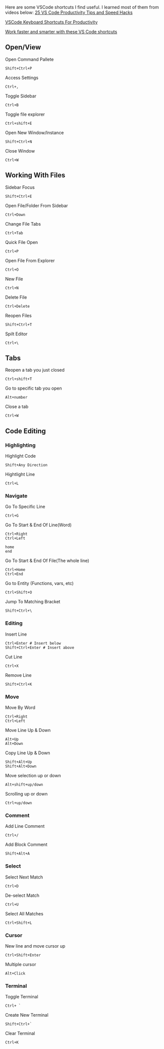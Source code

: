 Here are some VSCode shortcuts I find useful. I learned most of them from videos below:
[25 VS Code Productivity Tips and Speed Hacks](https://www.youtube.com/watch?v=ifTF3ags0XI)

[VSCode Keyboard Shortcuts For Productivity](https://www.youtube.com/watch?v=Xa5EU-qAv-I&t=94s)

[Work faster and smarter with these VS Code shortcuts](https://www.youtube.com/watch?v=qpOlG7BYJlQ)

## Open/View
Open Command Pallete
```
Shift+Ctrl+P
```

Access Settings
```
Ctrl+,
```

Toggle Sidebar
```
Ctrl+B
```

Toggle file explorer
```
Ctrl+shift+E
```

Open New Window/Instance
```
Shift+Ctrl+N
```

Close Window
```
Ctrl+W
```

## Working With Files
Sidebar Focus
```
Shift+Ctrl+E
```

Open File/Folder From Sidebar
```
Ctrl+Down
```

Change File Tabs
```
Ctrl+Tab
```

Quick File Open
```
Ctrl+P
```

Open File From Explorer
```
Ctrl+O
```

New File
```
Ctrl+N
```

Delete File
```
Ctrl+Delete
```

Reopen Files
```
Shift+Ctrl+T
```

Spilt Editor
```
Ctrl+\
```

## Tabs
Reopen a tab you just closed
```
Ctrl+shift+T
```

Go to specific tab you open
```
Alt+number
```

Close a tab
```
Ctrl+W
```

## Code Editing
### Highlighting
Highlight Code
```
Shift+Any Direction
```

Hightlight Line
```
Ctrl+L
```

### Navigate
Go To Specific Line
```
Ctrl+G
```

Go To Start & End Of Line(Word)
```
Ctrl+Right
Ctrl+Left

home
end
```

Go To Start & End Of File(The whole line)
```
Ctrl+Home
Ctrl+End
```

Go to Entity (Functions, vars, etc)
```
Ctrl+Shift+O
```

Jump To Matching Bracket
```
Shift+Ctrl+\
```

### Editing
Insert Line
```
Ctrl+Enter # Insert below
Shift+Ctrl+Enter # Insert above
```

Cut Line
```
Ctrl+X
```

Remove Line
```
Shift+Ctrl+K
```

### Move
Move By Word
```
Ctrl+Right
Ctrl+Left
```

Move Line Up & Down
```
Alt+Up
Alt+Down
```

Copy Line Up & Down
```
Shift+Alt+Up
Shift+Alt+Down
```

Move selection up or down
```
Alt+shift+up/down
```

Scrolling up or down
```
Ctrl+up/down
```

### Comment
Add Line Comment
```
Ctrl+/
```

Add Block Comment
```
Shift+Alt+A
```

### Select
Select Next Match
```
Ctrl+D
```

De-select Match
```
Ctrl+U
```

Select All Matches
```
Ctrl+Shift+L
```

### Cursor
New line and move cursor up
```
Ctrl+Shift+Enter
```

Multiple cursor
```
Alt+Click
```

### Terminal
Toggle Terminal
```
Ctrl+ `
```

Create New Terminal
```
Shift+Ctrl+`
```

Clear Terminal
```
Ctrl+K
```



